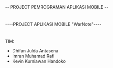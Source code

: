 -- PROJECT PEMROGRAMAN APLIKASI MOBILE --
#
----PROJECT APLIKASI MOBILE "WarNote"----
#
TIM:
- Dhifan Julda Antasena
- Imran Muhamad Rafi
- Kevin Kurniawan Handoko
